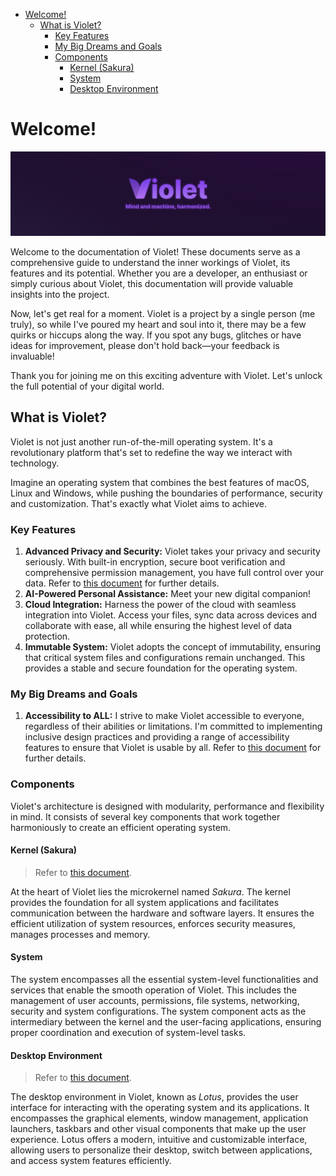 - [Welcome!](#welcome)
  - [What is Violet?](#what-is-violet)
    - [Key Features](#key-features)
    - [My Big Dreams and Goals](#my-big-dreams-and-goals)
    - [Components](#components)
      - [Kernel (Sakura)](#kernel-sakura)
      - [System](#system)
      - [Desktop Environment](#desktop-environment)

# Welcome!

![Banner](https://github.com/violet-eco/docs/blob/main/brand/banner.png)

Welcome to the documentation of Violet! These documents serve as a comprehensive guide to
understand the inner workings of Violet, its features and its potential. Whether you are
a developer, an enthusiast or simply curious about Violet, this documentation will
provide valuable insights into the project.

Now, let's get real for a moment. Violet is a project by a single person (me truly), so
while I've poured my heart and soul into it, there may be a few quirks or hiccups along
the way. If you spot any bugs, glitches or have ideas for improvement, please don't hold
back—your feedback is invaluable!

Thank you for joining me on this exciting adventure with Violet.
Let's unlock the full potential of your digital world.

## What is Violet?
Violet is not just another run-of-the-mill operating system. It's a revolutionary
platform that's set to redefine the way we interact with technology.

Imagine an operating system that combines the best features of macOS, Linux and
Windows, while pushing the boundaries of performance, security and customization.
That's exactly what Violet aims to achieve.

### Key Features
1. **Advanced Privacy and Security:** Violet takes your privacy and security seriously. With built-in encryption, secure boot verification and comprehensive permission management, you have full control over your data. Refer to [this document](./features/privacy-and-security.md) for further details.
2. **AI-Powered Personal Assistance:** Meet your new digital companion!
3. **Cloud Integration:** Harness the power of the cloud with seamless integration into Violet. Access your files, sync data across devices and collaborate with ease, all while ensuring the highest level of data protection.
4. **Immutable System:** Violet adopts the concept of immutability, ensuring that critical system files and configurations remain unchanged. This provides a stable and secure foundation for the operating system.

### My Big Dreams and Goals
1. **Accessibility to ALL:** I strive to make Violet accessible to everyone, regardless of their abilities or limitations. I'm committed to implementing inclusive design practices and providing a range of accessibility features to ensure that Violet is usable by all. Refer to [this document](./applications/lotus.md#accessibility-features) for further details.

### Components
Violet's architecture is designed with modularity, performance and flexibility in mind. It consists of several key components that work together harmoniously to create an efficient operating system.

#### Kernel (Sakura)
> Refer to [this document](./specs/kernel/README.md).

At the heart of Violet lies the microkernel named *Sakura*. The kernel provides the foundation for all system applications and facilitates communication between the hardware and software layers. It ensures the efficient utilization of system resources, enforces security measures, manages processes and memory.

#### System
The system encompasses all the essential system-level functionalities and services that
enable the smooth operation of Violet. This includes the management of user accounts,
permissions, file systems, networking, security and system configurations. The system
component acts as the intermediary between the kernel and the user-facing applications,
ensuring proper coordination and execution of system-level tasks.

#### Desktop Environment
> Refer to [this document](./applications/lotus.md).

The desktop environment in Violet, known as *Lotus*, provides the user interface for
interacting with the operating system and its applications. It encompasses the graphical
elements, window management, application launchers, taskbars and other visual components
that make up the user experience. Lotus offers a modern, intuitive and customizable
interface, allowing users to personalize their desktop, switch between applications, and
access system features efficiently.
